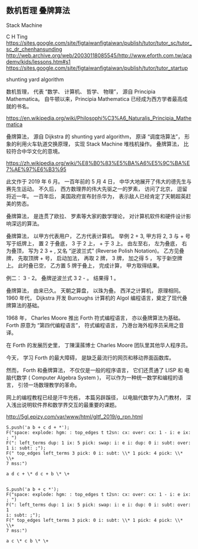 ## 数机哲理 叠牌算法

Stack Machine

C H Ting https://sites.google.com/site/figtaiwanfigtaiwan/publish/tutor/tutor_sc/tutor_sc_dr_chenhansunding http://web.archive.org/web/20030118085545/http://www.eforth.com.tw/academy/kids/lessons.htm#s1 https://sites.google.com/site/figtaiwanfigtaiwan/publish/tutor/tutor_startup

shunting yard algorithm

数机哲理， 代表 “数学、 计算机、 哲学、 物理”， 源自 Principia Mathematica。 自牛顿以来，Principia Mathematica 已经成为西方学者最高成就的书名。

https://en.wikipedia.org/wiki/Philosophi%C3%A6_Naturalis_Principia_Mathematica

叠牌算法， 源自 Dijkstra 的 shunting yard algorithm， 原译 “调度场算法”， 形象的利用火车轨道交换原理， 实现 Stack Machine 堆栈机操作。 叠牌算法， 比较符合中华文化的意境。

https://zh.wikipedia.org/wiki/%E8%B0%83%E5%BA%A6%E5%9C%BA%E7%AE%97%E6%B3%95

此文作于 2019 年 6 月。 一百年前的 5 月 4 日， 中华大地展开了伟大的德先生与赛先生运动。 不久后， 西方数理界的伟大先驱之一的罗素， 访问了北京， 逗留将近一年。 一百年后， 美国政府宣布封杀华为， 表示敌人已经肯定了天朝超英赶美的势态。

叠牌算法， 是连贯了欧拉、 罗素等大家的数学理论， 对计算机软件和硬件设计影响深远的算法。

叠牌算法， 以甲方代表用户， 乙方代表计算机。 举例 2 + 3, 甲方将 2, 3 与 + 号 写于纸牌上， 置 2 于叠底， 3 于 2 上， + 于 3 上。 由左至右， 左为叠底， 右为叠顶， 写为 2 3 + , 又名 “逆波兰式” (Reverse Polish Notation)。 乙方见叠牌， 先取顶牌 + 号， 启动加法， 再取 2 牌， 3 牌， 加之得 5 ， 写于新空牌上。 此时叠已空， 乙方置 5 牌于叠上， 完成计算， 甲方取得结果。

例二： 3 - 2。 叠牌逆波兰式 3 2 - 。 结果得 1 。

叠牌算法， 由来已久。 天朝之算盘， 以珠为叠。 西洋之计算机， 原理相同。 1960 年代， Dijkstra 开发 Burroughs 计算机的 Algol 编程语言，奠定了现代叠牌算法的基础。

1968 年， Charles Moore 推出 Forth 符式编程语言， 亦以叠牌算法为基础。 Forth 原意为 “第四代编程语言”， 符式编程语言， 乃港台海外程序员采用之音译。

在  Forth 的发展历史里， 丁陳漢蓀博士
Charles Moore 团队里其他华人程序员。

今天， 学习 Forth 的最大障碍， 是缺乏最流行的网页和移动界面函数库。

然而， Forth 和叠牌算法， 不仅仅是一般的程序语言， 它们还贯通了 LISP 和 电脑代数学 ( Computer Algebra System )， 可以作为一种统一数学和编程的语言， 引领一场数理教学的革命。

网上的编程教程已经是汗牛充栋， 本篇另辟蹊径， 以电脑代数学为入门教材， 深入浅出说明软件界和数学界交互的最重要的课题。

http://5gl.epizy.com/var/www/html/gltf_2019/g_rpn.html

```
S.push('a b + c d + *'); 
F("space: explode: hgm: : top_edges t t2sn: cx: over: cx: 1 - i: e ix: ; ")
F(": left_terms dup: 1 ix: 5 pick: swap: i: e i: dup: 0 i: subt: over: 
1 i: subt: ;");
F(" top_edges left_terms 3 pick: 0 i: subt: \\* 1 pick: 4 pick: \\* \\+ 
7 mss:")

a d c + \* d c + b \* \+


S.push('a b + c *'); 
F("space: explode: hgm: : top_edges t t2sn: cx: over: cx: 1 - i: e ix: ; ")
F(": left_terms dup: 1 ix: 5 pick: swap: i: e i: dup: 0 i: subt: over: 1 
i: subt: ;");
F(" top_edges left_terms 3 pick: 0 i: subt: \\* 1 pick: 4 pick: \\* \\+ 
7 mss:")

a c \* c b \* \+
```

